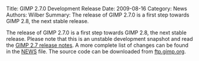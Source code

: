 Title: GIMP 2.7.0 Development Release
Date: 2009-08-16
Category: News
Authors: Wilber
Summary: The release of GIMP 2.7.0 is a first step towards GIMP 2.8, the next stable release.

The release of GIMP 2.7.0 is a first step towards GIMP 2.8, the next stable release. Please note that this is an unstable development snapshot and read the [GIMP 2.7 release notes](http://gimp.org/release-notes/gimp-2.7.html). A more complete list of changes can be found in the [NEWS](http://developer.gimp.org/NEWS) file. The source code can be downloaded from [ftp.gimp.org](http://gimp.org/downloads/#mirrors).